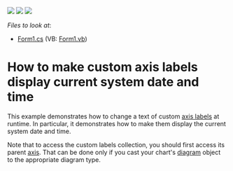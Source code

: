 <!-- default badges list -->
![](https://img.shields.io/endpoint?url=https://codecentral.devexpress.com/api/v1/VersionRange/128575129/14.1.3%2B)
[![](https://img.shields.io/badge/Open_in_DevExpress_Support_Center-FF7200?style=flat-square&logo=DevExpress&logoColor=white)](https://supportcenter.devexpress.com/ticket/details/E1391)
[![](https://img.shields.io/badge/📖_How_to_use_DevExpress_Examples-e9f6fc?style=flat-square)](https://docs.devexpress.com/GeneralInformation/403183)
<!-- default badges end -->
<!-- default file list -->
*Files to look at*:

* [Form1.cs](./CS/CustomLabelsText/Form1.cs) (VB: [Form1.vb](./VB/CustomLabelsText/Form1.vb))
<!-- default file list end -->
# How to make custom axis labels display current system date and time


<p>This example demonstrates how to change a text of custom <a href="http://devexpress.com/Help/Content.aspx?help=XtraCharts&document=CustomDocument5804.htm">axis labels</a>  at runtime. In particular, it demonstrates how to make them display the current system date and time.</p><p>Note that to access the custom labels collection, you should first access its parent <a href="http://devexpress.com/Help/Content.aspx?help=XtraCharts&document=CustomDocument6016.htm">axis</a>. That can be done only if you cast your chart's <a href="http://devexpress.com/Help/Content.aspx?help=XtraCharts&document=CustomDocument6017.htm">diagram</a> object to the appropriate diagram type.</p>

<br/>


